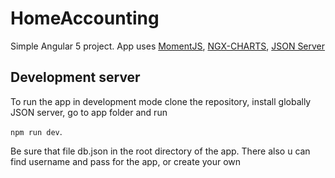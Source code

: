 # HomeAccounting

Simple Angular 5 project. 
App uses [MomentJS](https://momentjs.com/),
[NGX-CHARTS](https://swimlane.github.io/),
[JSON Server](https://github.com/typicode/json-server)

## Development server

To run the app in development mode clone the repository, install globally JSON server, go to app folder and run 

`npm run dev`.

Be sure that file db.json in the root directory of the app. There also u can find username and pass for the app, or create your own
